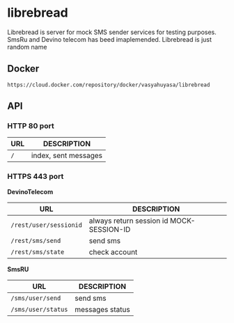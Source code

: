 # librebread

Librebread is server for mock SMS sender services for testing purposes. SmsRu and Devino telecom has beed imaplemended. Librebread is just random name

## Docker

```
https://cloud.docker.com/repository/docker/vasyahuyasa/librebread
```

## API

### HTTP 80 port

| URL                    | DESCRIPTION |
|------------------------|-------------|
| `/`                    | index, sent messages |
### HTTPS 443 port

__DevinoTelecom__

| URL                    | DESCRIPTION |
|------------------------|-------------|
| `/rest/user/sessionid` |  always return session id MOCK-SESSION-ID |
| `/rest/sms/send`       | send sms |
| `/rest/sms/state`      | check account |

__SmsRU__

| URL                | DESCRIPTION |
|--------------------|-------------|
| `/sms/user/send`   | send sms    |
| `/sms/user/status` | messages status |